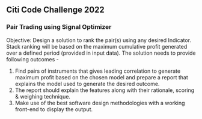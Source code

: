 ## Citi Code Challenge 2022
### Pair Trading using Signal Optimizer


Objective:
Design a solution to rank the pair(s) using any desired Indicator.
Stack ranking will be based on the maximum cumulative profit generated over a defined period (provided in input data).
The solution needs to provide following outcomes -
1. Find pairs of instruments that gives leading correlation to generate maximum profit based on the chosen model and prepare a report that explains the model used to generate the desired outcome.
2. The report should explain the features along with their rationale, scoring & weighing technique.
3. Make use of the best software design methodologies with a working front-end to display the output.